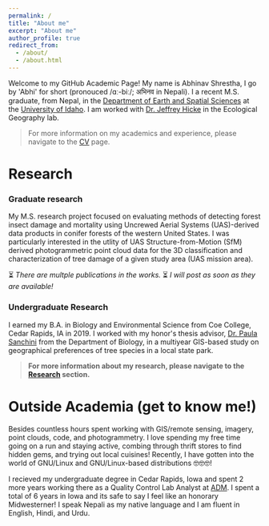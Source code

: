 ```yaml
---
permalink: /
title: "About me"
excerpt: "About me"
author_profile: true
redirect_from: 
  - /about/
  - /about.html
---
```

Welcome to my GitHub Academic Page! My name is Abhinav Shrestha, I go by 'Abhi' for short (pronouced /ɑː-biː/; अभिनव in Nepali). I a recent M.S. graduate, from Nepal, in the <a href = "https://www.uidaho.edu/sci/ess" target="_blank">Department of Earth and Spatial Sciences</a> at the <a href = "https://www.uidaho.edu/" target="_blank">University of Idaho</a>. I am worked with <a href = "https://webpages.uidaho.edu/~jhicke/" target="_blank">Dr. Jeffrey Hicke</a> in the Ecological Geography lab.

> For more information on my academics and experience, please navigate to the [CV](/cv/) page.

# Research

### Graduate research  

My M.S. research project focused on evaluating methods of detecting forest insect damage and mortality using Uncrewed Aerial Systems (UAS)-derived data products in conifer forests of the western United States. I was particularly interested in the utlity of UAS Structure-from-Motion (SfM) derived photogrammetric point cloud data for the 3D classification and characterization of tree damage of a given study area (UAS mission area).  

⏳ *There are multple publications in the works.* ⏳ *I will post as soon as they are available!* 

### Undergraduate Research 
I earned my B.A. in Biology and Environmental Science from Coe College, Cedar Rapids, IA in 2019. I worked with my honor's thesis advisor, <a href = "https://www.coe.edu/academics/majors-areas-study/biology/faculty"  target="_blank">Dr. Paula Sanchini</a> from the Department of Biology, in a multiyear GIS-based study on geographical preferences of tree species in a local state park. 

> **For more information about my research, please navigate to the [Research](/research/) section.**

# Outside Academia (get to know me!)
Besides countless hours spent working with GIS/remote sensing, imagery, point clouds, code, and photogrammetry. I love spending my free time going on a run and staying active, combing through thrift stores to find hidden gems, and trying out local cuisines! Recently, I have gotten into the world of GNU/Linux and GNU/Linux-based distributions 🤓🤓🤓!  

I recieved my undergraduate degree in Cedar Rapids, Iowa and spent 2 more years working there as a Quality Control Lab Analyst at <a href = "https://www.adm.com/en-us/" target="_blank">ADM</a>. I spent a total of 6 years in Iowa and its safe to say I feel like an honorary Midwesterner! I speak Nepali as my native language and I am fluent in English, Hindi, and Urdu.  